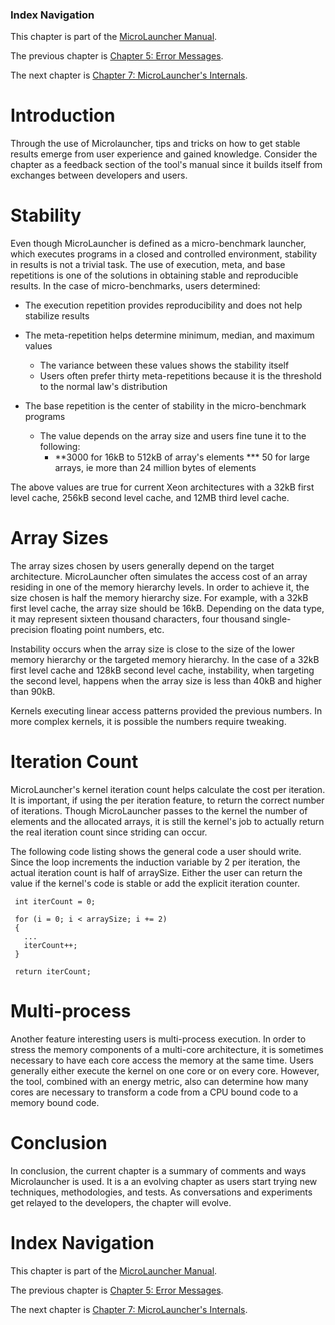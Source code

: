### Index Navigation ###

This chapter is part of the [MicroLauncher Manual](MicroLauncher.md).

The previous chapter is [Chapter 5: Error Messages](MicroLauncher_Chapter_5_Error_Messages.md).

The next chapter is [Chapter 7: MicroLauncher's Internals](MicroLauncher_Chapter_7_Internals.md).

# Introduction #

Through the use of Microlauncher, tips and tricks on how to get stable results emerge from user experience and gained knowledge. Consider the chapter as a feedback section of the tool's manual since it builds itself from exchanges between developers and users.

# Stability #

Even though MicroLauncher is defined as a micro-benchmark launcher, which executes programs in a closed and controlled environment, stability in results is not a trivial task. The use of execution, meta, and base repetitions is one of the solutions in obtaining stable and reproducible results. In the case of micro-benchmarks, users determined:

  * The execution repetition provides reproducibility and does not help stabilize results

  * The meta-repetition helps determine minimum, median, and maximum values
    * The variance between these values shows the stability itself
    * Users often prefer thirty meta-repetitions because it is the threshold to the normal law's distribution

  * The base repetition is the center of stability in the micro-benchmark programs
    * The value depends on the array size and users fine tune it to the following:
      * **3000 for 16kB to 512kB of array's elements
      *** 50 for large arrays, ie more than 24 million bytes of elements

The above values are true for current Xeon architectures with a 32kB first level cache, 256kB second level cache, and 12MB third level cache.

# Array Sizes #

The array sizes chosen by users generally depend on the target architecture. MicroLauncher often simulates the access cost of an array residing in one of the memory hierarchy levels. In order to achieve it, the size chosen is half the memory hierarchy size. For example, with a 32kB first level cache, the array size should be 16kB. Depending on the data type, it may represent sixteen thousand characters, four thousand single-precision floating point numbers, etc.

Instability occurs when the array size is close to the size of the lower memory hierarchy or the targeted memory hierarchy. In the case of a 32kB first level cache and 128kB second level cache, instability, when targeting the second level, happens when the array size is less than 40kB and higher than 90kB.

Kernels executing linear access patterns provided the previous numbers. In more complex kernels, it is possible the numbers require tweaking.

# Iteration Count #

MicroLauncher's kernel iteration count helps calculate the cost per iteration. It is important, if using the per iteration feature, to return the correct number of iterations. Though MicroLauncher passes to the kernel the number of elements and the allocated arrays, it is still the kernel's job to actually return the real iteration count since striding can occur.

The following code listing shows the general code a user should write. Since the loop increments the induction variable by 2 per iteration, the actual iteration count is half of arraySize. Either the user can return the value if the kernel's code is stable or add the explicit iteration counter.

```
 int iterCount = 0;
 
 for (i = 0; i < arraySize; i += 2)
 {
   ...
   iterCount++;
 }
 
 return iterCount;
```

# Multi-process #

Another feature interesting users is multi-process execution. In order to stress the memory components of a multi-core architecture, it is sometimes necessary to have each core access the memory at the same time. Users generally either execute the kernel on one core or on every core. However, the tool, combined with an energy metric, also can determine how many cores are necessary to transform a code from a CPU bound code to a memory bound code.

# Conclusion #

In conclusion, the current chapter is a summary of comments and ways Microlauncher is used. It is a an evolving chapter as users start trying new techniques, methodologies, and tests. As conversations and experiments get relayed to the developers, the chapter will evolve.

# Index Navigation #

This chapter is part of the [MicroLauncher Manual](MicroLauncher.md).

The previous chapter is [Chapter 5: Error Messages](MicroLauncher_Chapter_5_Error_Messages.md).

The next chapter is [Chapter 7: MicroLauncher's Internals](MicroLauncher_Chapter_7_Internals.md).